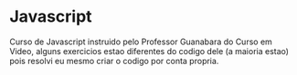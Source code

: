 # Javascript
 Curso de Javascript instruido pelo Professor Guanabara do Curso em Video, alguns exercicios estao diferentes do codigo dele (a maioria estao) pois resolvi eu mesmo criar o codigo por conta propria.
